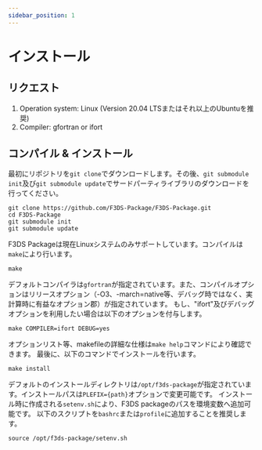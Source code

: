 ```yaml
---
sidebar_position: 1
---
```


# インストール

## リクエスト

1. Operation system: Linux (Version 20.04 LTSまたはそれ以上のUbuntuを推奨)
2. Compiler: gfortran or ifort

## コンパイル & インストール

最初にリポジトリを`git clone`でダウンロードします。その後、`git submodule init`及び`git submodule update`でサードパーティライブラリのダウンロードを行ってください。

```:shell
git clone https://github.com/F3DS-Package/F3DS-Package.git
cd F3DS-Package
git submodule init
git submodule update
```

F3DS Packageは現在Linuxシステムのみサポートしています。コンパイルは`make`により行います。

```:shell
make
```

デフォルトコンパイラは`gfortran`が指定されています。また、コンパイルオプションはリリースオプション（-O3、-march=native等、デバッグ時ではなく、実計算時に有益なオプション郡）が指定されています。
もし、"ifort"及びデバッグオプションを利用したい場合は以下のオプションを付与します。

```:shell
make COMPILER=ifort DEBUG=yes
```

オプションリスト等、makefileの詳細な仕様は`make help`コマンドにより確認できます。
最後に、以下のコマンドでインストールを行います。

```:shell
make install
```
デフォルトのインストールディレクトリは`/opt/f3ds-package`が指定されています。インストールパスは`PLEFIX={path}`オプションで変更可能です。
インストール時に作成される`setenv.sh`により、F3DS packageのパスを環境変数へ追加可能です。
以下のスクリプトを`bashrc`または`profile`に追加することを推奨します。

```
source /opt/f3ds-package/setenv.sh
```
